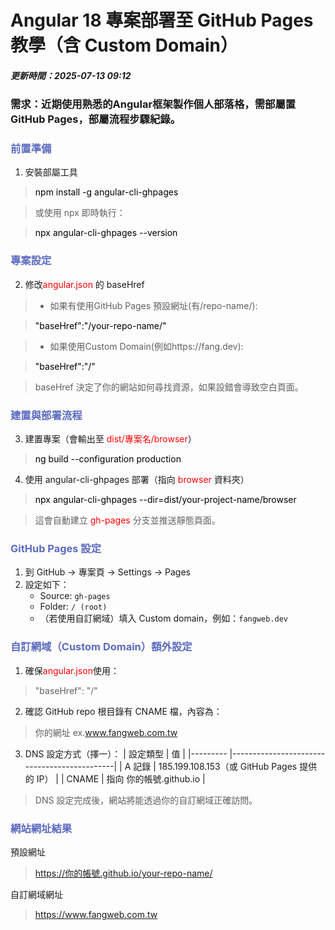# **Angular 18 專案部署至 GitHub Pages 教學（含 Custom Domain）** 
##### 更新時間：2025-07-13 09:12

### 需求：近期使用熟悉的Angular框架製作個人部落格，需部屬置GitHub Pages，部屬流程步驟紀錄。

### <font color="#5c6bc0">前置準備</font>

1. 安裝部屬工具

> <font color="black">npm install -g angular-cli-ghpages</font>

> 或使用 npx 即時執行：

> <font color="black">npx angular-cli-ghpages --version</font>

### <font color="#5c6bc0">專案設定</font>

2. 修改<font color="red">angular.json</font> 的 baseHref

> * 如果有使用GitHub Pages 預設網址(有/repo-name/):

> <font color="black">"baseHref":"/your-repo-name/"</font>

> * 如果使用Custom Domain(例如https://fang.dev):

> <font color="black">"baseHref":"/"</font>

> baseHref 決定了你的網站如何尋找資源，如果設錯會導致空白頁面。

### <font color="#5c6bc0">建置與部署流程</font>

3. 建置專案（會輸出至 <font color="red">dist/專案名/browser</font>）

> <font color="black">ng build --configuration production</font>

4. 使用 angular-cli-ghpages 部署（指向 <font color="red">browser</font> 資料夾）

> <font color="black">npx angular-cli-ghpages --dir=dist/your-project-name/browser</font>

> 這會自動建立 <font color="red">gh-pages</font> 分支並推送靜態頁面。

### <font color="#5c6bc0">GitHub Pages 設定</font>

1. 到 GitHub → 專案頁 → Settings → Pages
2. 設定如下：
    - Source: `gh-pages`
    - Folder: `/ (root)`
    - （若使用自訂網域）填入 Custom domain，例如：`fangweb.dev`

### <font color="#5c6bc0">自訂網域（Custom Domain）額外設定</font>

1. 確保<font color="red">angular.json</font>使用：
> "baseHref": "/"

2. 確認 GitHub repo 根目錄有 CNAME 檔，內容為：
> 你的網址 ex.www.fangweb.com.tw

3. DNS 設定方式（擇一）：
| 設定類型 | 值                                           |
|--------- |---------------------------------------------|
| A 記錄   | 185.199.108.153（或 GitHub Pages 提供的 IP） |
| CNAME    | 指向 你的帳號.github.io                      |
> DNS 設定完成後，網站將能透過你的自訂網域正確訪問。

### <font color="#5c6bc0">網站網址結果</font>
預設網址
> https://你的帳號.github.io/your-repo-name/

自訂網域網址
> https://www.fangweb.com.tw
